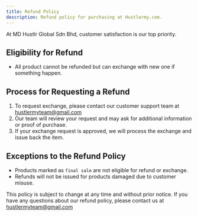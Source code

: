 ```yaml
---
title: Refund Policy
description: Refund policy for purchasing at Hustlermy.com.
---
```


At MD Hustlr Global Sdn Bhd, customer satisfaction is our top priority.

## Eligibility for Refund

- All product cannot be refunded but can exchange with new one if something happen.

## Process for Requesting a Refund

1. To request exchange, please contact our customer support team at hustlermyteam@gmail.com
2. Our team will review your request and may ask for additional information or proof of purchase.
3. If your exchange request is approved, we will process the exchange and issue back the item.

## Exceptions to the Refund Policy

- Products marked as `final sale` are not eligible for refund or exchange.
- Refunds will not be issued for products damaged due to customer misuse.

This policy is subject to change at any time and without prior notice. If you have any questions about our refund policy, please contact us at hustlermyteam@gmail.com
